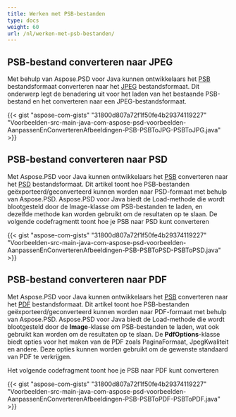 ```yaml
---
title: Werken met PSB-bestanden
type: docs
weight: 60
url: /nl/werken-met-psb-bestanden/
---
```



## **PSB-bestand converteren naar JPEG**
Met behulp van Aspose.PSD voor Java kunnen ontwikkelaars het [PSB](https://wiki.fileformat.com/image/psb/) bestandsformaat converteren naar het [JPEG](https://wiki.fileformat.com/image/jpeg/) bestandsformaat. Dit onderwerp legt de benadering uit voor het laden van het bestaande PSB-bestand en het converteren naar een JPEG-bestandsformaat.



{{< gist "aspose-com-gists" "31800d807a72f1f50fe4b29374119227" "Voorbeelden-src-main-java-com-aspose-psd-voorbeelden-AanpassenEnConverterenAfbeeldingen-PSB-PSBToJPG-PSBToJPG.java" >}}
## **PSB-bestand converteren naar PSD**
Met Aspose.PSD voor Java kunnen ontwikkelaars het [PSB](https://wiki.fileformat.com/image/psb/) converteren naar het [PSD](https://wiki.fileformat.com/image/psd/) bestandsformaat. Dit artikel toont hoe PSB-bestanden geëxporteerd/geconverteerd kunnen worden naar PSD-formaat met behulp van Aspose.PSD. Aspose.PSD voor Java biedt de Load-methode die wordt blootgesteld door de Image-klasse om PSB-bestanden te laden, en dezelfde methode kan worden gebruikt om de resultaten op te slaan. De volgende codefragmentt toont hoe je PSB naar PSD kunt converteren



{{< gist "aspose-com-gists" "31800d807a72f1f50fe4b29374119227" "Voorbeelden-src-main-java-com-aspose-psd-voorbeelden-AanpassenEnConverterenAfbeeldingen-PSB-PSBToPSD-PSBToPSD.java" >}}
## **PSB-bestand converteren naar PDF**
Met Aspose.PSD voor Java kunnen ontwikkelaars het [PSB](https://wiki.fileformat.com/image/psb/) converteren naar het [PDF](https://wiki.fileformat.com/view/pdf/) bestandsformaat. Dit artikel toont hoe PSB-bestanden geëxporteerd/geconverteerd kunnen worden naar PDF-formaat met behulp van Aspose.PSD. Aspose.PSD voor Java biedt de Load-methode die wordt blootgesteld door de **Image**-klasse om PSB-bestanden te laden, wat ook gebruikt kan worden om de resultaten op te slaan. De **PdfOptions**-klasse biedt opties voor het maken van de PDF zoals PaginaFormaat, JpegKwaliteit en andere. Deze opties kunnen worden gebruikt om de gewenste standaard van PDF te verkrijgen.

Het volgende codefragment toont hoe je PSB naar PDF kunt converteren

{{< gist "aspose-com-gists" "31800d807a72f1f50fe4b29374119227" "Voorbeelden-src-main-java-com-aspose-psd-voorbeelden-AanpassenEnConverterenAfbeeldingen-PSB-PSBToPDF-PSBToPDF.java" >}}




